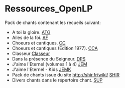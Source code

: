 # Ressources_OpenLP
Pack de chants contenant les recueils suivant:

- A toi la gloire.                                   [ATG](https://github.com/Honkey57/Ressources_OpenLP/raw/main/A_toi_la_gloire.7z)       
- Ailes de la foi.                                   [AF](https://github.com/Honkey57/Ressources_OpenLP/raw/main/Ailes_de_la_foi.7z)
- Choeurs et cantiques.                              [CC](https://github.com/Honkey57/Ressources_OpenLP/raw/main/Choeurs_et_cantiques.7z)
- Choeurs et cantiques (Edition 1977).               [CCA](https://github.com/Honkey57/Ressources_OpenLP/raw/main/Choeurs_et_cantiques_Edition_1977.7z)
- Classeur                                           [Classeur](https://github.com/Honkey57/Ressources_OpenLP/raw/main/Classeur.7z)
- Dans la présence du Seigneur.                      [DPS](https://github.com/Honkey57/Ressources_OpenLP/raw/main/Dans_la_pr%C3%A9sence_du_seigneur.7z)
- J'aime l'Eternel (volumes 1 à 4)                   [JEM](https://github.com/Honkey57/Ressources_OpenLP/raw/main/J'aime_l_Eternel_Volume_1-4.7z)
- J'aime l'Eternel - Kids                            [JEMK](https://github.com/Honkey57/Ressources_OpenLP/raw/main/J_aime_L_Eternel_Kids.7z)
- Pack de chants issue du site http://shir.fr/wiki/  [SHIR](https://github.com/Honkey57/Ressources_OpenLP/raw/main/Shir.7z)
- Divers chants dans le répertoire chant.            [SUP](https://github.com/Honkey57/Ressources_OpenLP/raw/main/Suppl%C3%A9ments.7z)
